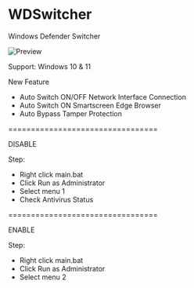# WDSwitcher
Windows Defender Switcher


![Preview](https://github.com/Pl4nkt0wn/WDSwitcher/Prog.PNG)

Support: Windows 10 & 11

New Feature
- Auto Switch ON/OFF Network Interface Connection
- Auto Switch ON Smartscreen Edge Browser
- Auto Bypass Tamper Protection

=================================

DISABLE

Step:
- Right click main.bat
- Click Run as Administrator
- Select menu 1
- Check Antivirus Status

=================================

ENABLE

Step:
- Right click main.bat
- Click Run as Administrator
- Select menu 2